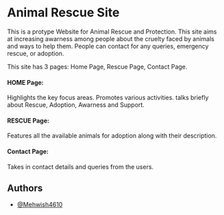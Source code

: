 
# Animal Rescue Site

This is a protype Website for Animal Rescue and Protection. This site aims at increasing awarness among people about the cruelty faced by animals and ways to help them. People can contact for any queries, emergency rescue, or adoption. 

This site has 3 pages: Home Page, Rescue Page, Contact Page.
#### HOME Page: 
Highlights the key focus areas. Promotes various activities. talks briefly about Rescue, Adoption, Awarness and Support.
#### RESCUE Page:
Features all the available animals for adoption along with their description.
#### Contact Page:
Takes in contact details and queries from the users. 


## Authors

- [@Mehwish4610](https://github.com/Mehwish4610)

